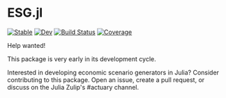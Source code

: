 # ESG.jl

[![Stable](https://img.shields.io/badge/docs-stable-blue.svg)](https://alecloudenback.github.io/ESG.jl/stable)
[![Dev](https://img.shields.io/badge/docs-dev-blue.svg)](https://alecloudenback.github.io/ESG.jl/dev)
[![Build Status](https://github.com/alecloudenback/ESG.jl/actions/workflows/CI.yml/badge.svg?branch=main)](https://github.com/alecloudenback/ESG.jl/actions/workflows/CI.yml?query=branch%3Amain)
[![Coverage](https://codecov.io/gh/alecloudenback/ESG.jl/branch/main/graph/badge.svg)](https://codecov.io/gh/alecloudenback/ESG.jl)

Help wanted!

This package is very early in its development cycle.

Interested in developing economic scenario generators in Julia? Consider contributing to this package. Open an issue, create a pull request, or discuss on the Julia Zulip's #actuary channel.
